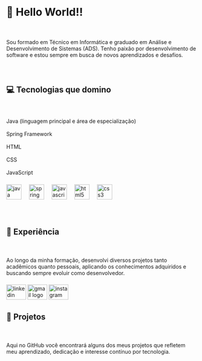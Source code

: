 <br clear="both">

<h1 align="left">👋 Hello World!!</h1>

###

<br clear="both">

<p align="left">Sou formado em Técnico em Informática e graduado em Análise e Desenvolvimento de Sistemas (ADS). Tenho paixão por desenvolvimento de software e estou sempre em busca de novos aprendizados e desafios.</p>

###

<br clear="both">

<h2 align="left">💻 Tecnologias que domino</h2>

###

<br clear="both">

<p align="left">Java (linguagem principal e área de especialização)<br><br>Spring Framework<br><br>HTML<br><br>CSS<br><br>JavaScript</p>

###

<div align="left">
  <img src="https://cdn.jsdelivr.net/gh/devicons/devicon/icons/java/java-original.svg" height="40" alt="java logo"  />
  <img width="12" />
  <img src="https://cdn.jsdelivr.net/gh/devicons/devicon/icons/spring/spring-original.svg" height="40" alt="spring logo"  />
  <img width="12" />
  <img src="https://cdn.jsdelivr.net/gh/devicons/devicon/icons/javascript/javascript-original.svg" height="40" alt="javascript logo"  />
  <img width="12" />
  <img src="https://cdn.jsdelivr.net/gh/devicons/devicon/icons/html5/html5-original.svg" height="40" alt="html5 logo"  />
  <img width="12" />
  <img src="https://cdn.jsdelivr.net/gh/devicons/devicon/icons/css3/css3-original.svg" height="40" alt="css3 logo"  />
</div>

###

<br clear="both">

<h2 align="left">🚀 Experiência</h2>

###

<br clear="both">

<p align="left">Ao longo da minha formação, desenvolvi diversos projetos tanto acadêmicos quanto pessoais, aplicando os conhecimentos adquiridos e buscando sempre evoluir como desenvolvedor.</p>

###

<div align="left">
  <img src="https://raw.githubusercontent.com/maurodesouza/profile-readme-generator/master/src/assets/icons/social/linkedin/default.svg" width="52" height="40" alt="linkedin logo"  />
  <img src="https://raw.githubusercontent.com/maurodesouza/profile-readme-generator/master/src/assets/icons/social/gmail/default.svg" width="52" height="40" alt="gmail logo"  />
  <img src="https://raw.githubusercontent.com/maurodesouza/profile-readme-generator/master/src/assets/icons/social/instagram/default.svg" width="52" height="40" alt="instagram logo"  />
</div>

###

<h2 align="left">📂 Projetos</h2>

###

<br clear="both">

<p align="left">Aqui no GitHub você encontrará alguns dos meus projetos que refletem meu aprendizado, dedicação e interesse contínuo por tecnologia.</p>

###
